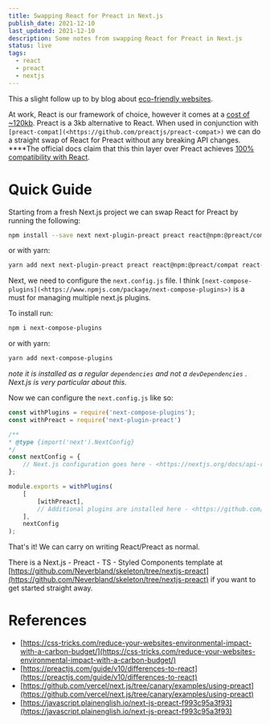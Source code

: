 ```yaml
---
title: Swapping React for Preact in Next.js
publish_date: 2021-12-10
last_updated: 2021-12-10
description: Some notes from swapping React for Preact in Next.js
status: live
tags:
  - react
  - preact
  - nextjs
---
```


This a slight follow up to by blog about [eco-friendly websites](https://chiubaca.com/making-eco-friendly-websites/). 

At work, React is our framework of choice, however it comes at a [cost of ~120kb](https://bundlephobia.com/package/react-dom@17.0.2). Preact is a 3kb alternative to React. When used in conjunction with `[preact-compat](<https://github.com/preactjs/preact-compat>)` we can do a straight swap of React for Preact without any breaking API changes. ****The official docs claim that this thin layer over Preact achieves [100% compatibility with React](https://preactjs.com/guide/v10/differences-to-react).

# Quick Guide

Starting from a fresh Next.js project we can swap React for Preact by running the following:

```bash
npm install --save next next-plugin-preact preact react@npm:@preact/compat react-dom@npm:@preact/compat react-ssr-prepass@npm:preact-ssr-prepass preact-render-to-string
```

or with yarn:

```bash
yarn add next next-plugin-preact preact react@npm:@preact/compat react-dom@npm:@preact/compat react-ssr-prepass@npm:preact-ssr-prepass preact-render-to-string
```

Next, we need to configure the `next.config.js` file. I think `[next-compose-plugins](<https://www.npmjs.com/package/next-compose-plugins>)` is a must for managing multiple next.js plugins.

To install run:

```bash
npm i next-compose-plugins
```

or with yarn:

```bash
yarn add next-compose-plugins
```

_note it is installed as a regular `dependencies` and not a `devDependencies` . Next.js is very particular about this._

Now we can configure the `next.config.js` like so:

```jsx
const withPlugins = require('next-compose-plugins');
const withPreact = require('next-plugin-preact')

/**
* @type {import('next').NextConfig}
*/
const nextConfig = {
	// Next.js configuration goes here - <https://nextjs.org/docs/api-reference/next.config.js/introduction>
};

module.exports = withPlugins(
	[
		[withPreact],
		// Additional plugins are installed here - <https://github.com/cyrilwanner/next-compose-plugins#usage>
	],
	nextConfig
);
```

That's it! We can carry on writing React/Preact as normal.

There is a Next.js - Preact - TS - Styled Components template at [](https://github.com/Neverbland/skeleton/tree/nextjs-preact)[https://github.com/Neverbland/skeleton/tree/nextjs-preact](https://github.com/Neverbland/skeleton/tree/nextjs-preact) if you want to get started straight away.

# References

-   [https://css-tricks.com/reduce-your-websites-environmental-impact-with-a-carbon-budget/](https://css-tricks.com/reduce-your-websites-environmental-impact-with-a-carbon-budget/)
-   [https://preactjs.com/guide/v10/differences-to-react](https://preactjs.com/guide/v10/differences-to-react)
-   [https://github.com/vercel/next.js/tree/canary/examples/using-preact](https://github.com/vercel/next.js/tree/canary/examples/using-preact)
-   [https://javascript.plainenglish.io/next-js-preact-f993c95a3f93](https://javascript.plainenglish.io/next-js-preact-f993c95a3f93)
